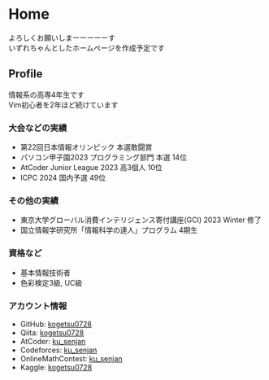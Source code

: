 # Home
よろしくお願いしまーーーーーす <br>
いずれちゃんとしたホームページを作成予定です <br>

## Profile
情報系の高専4年生です <br>
Vim初心者を2年ほど続けています <br>

### 大会などの実績
- 第22回日本情報オリンピック 本選敢闘賞
- パソコン甲子園2023 プログラミング部門 本選 14位
- AtCoder Junior League 2023 高3個人 10位
- ICPC 2024 国内予選 49位

### その他の実績
- 東京大学グローバル消費インテリジェンス寄付講座(GCI) 2023 Winter 修了
- 国立情報学研究所「情報科学の達人」プログラム 4期生

### 資格など
- 基本情報技術者
- 色彩検定3級, UC級

### アカウント情報
- GitHub: [kogetsu0728](https://github.com/kogetsu0728)
- Qiita: [kogetsu0728](https://qiita.com/kogetsu0728)
- AtCoder: [ku_senjan](https://atcoder.jp/users/ku_senjan)
- Codeforces: [ku_senjan](https://codeforces.com/profile/ku_senjan)
- OnlineMathContest: [ku_senjan](https://onlinemathcontest.com/users/ku_senjan)
- Kaggle: [kogetsu0728](https://www.kaggle.com/kogetsu0728)
